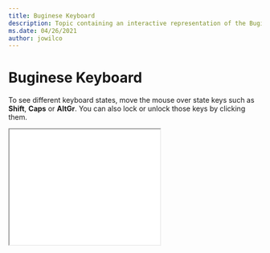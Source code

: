```yaml
--- 
title: Buginese Keyboard 
description: Topic containing an interactive representation of the Buginese Keyboard 
ms.date: 04/26/2021 
author: jowilco 
--- 
```

 
# Buginese Keyboard 
 
To see different keyboard states, move the mouse over state keys such as **Shift**, **Caps** or **AltGr**. You can also lock or unlock those keys by clicking them. 
 
<iframe src="kbdbug.html" height="230"></iframe> 
